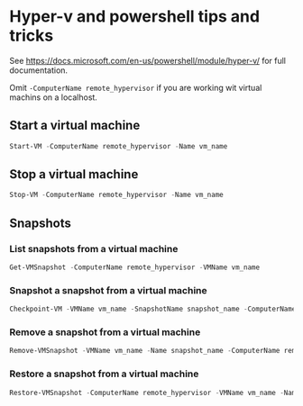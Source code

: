 # Hyper-v and powershell tips and tricks

See https://docs.microsoft.com/en-us/powershell/module/hyper-v/ for full documentation.

Omit `-ComputerName remote_hypervisor` if you are working wit virtual machins on a localhost.

## Start a virtual machine

```powershell
Start-VM -ComputerName remote_hypervisor -Name vm_name
```

## Stop a virtual machine

```powershell
Stop-VM -ComputerName remote_hypervisor -Name vm_name
```

## Snapshots

### List snapshots from a virtual machine

```powershell
Get-VMSnapshot -ComputerName remote_hypervisor -VMName vm_name
```


### Snapshot a snapshot from a virtual machine

```powershell
Checkpoint-VM -VMName vm_name -SnapshotName snapshot_name -ComputerName remote_hypervisor
```


### Remove a snapshot from a virtual machine

```powershell
Remove-VMSnapshot -VMName vm_name -Name snapshot_name -ComputerName remote_hypervisor
```

### Restore a snapshot from a virtual machine

```powershell
Restore-VMSnapshot -ComputerName remote_hypervisor -VMName vm_name -Name snapshot_name
```
